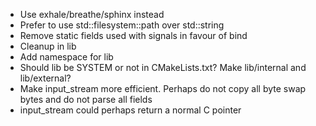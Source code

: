 * Use exhale/breathe/sphinx instead
* Prefer to use std::filesystem::path over std::string
* Remove static fields used with signals in favour of bind
* Cleanup in lib
* Add namespace for lib
* Should lib be SYSTEM or not in CMakeLists.txt? Make lib/internal and lib/external?
* Make input_stream more efficient. Perhaps do not copy all byte swap bytes and do not parse all fields
* input_stream could perhaps return a normal C pointer
